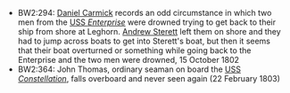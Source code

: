 - BW2:294: [Daniel Carmick]() records an odd circumstance in which two men from the [USS *Enterprise*]() were drowned trying to get back to their ship from shore at Leghorn. [Andrew Sterett]() left them on shore and they had to jump across boats to get into Sterett's boat, but then it seems that their boat overturned or something while going back to the Enterprise and the two men were drowned, 15 October 1802
- BW2:364: John Thomas, ordinary seaman on board the [USS *Constellation*](), falls overboard and never seen again (22 February 1803)